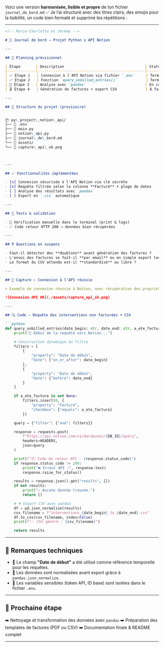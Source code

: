Voici une version **harmonisée, lisible et propre** de ton fichier `journal_de_bord.md` ✅
Je l’ai structuré avec des titres clairs, des emojis pour la lisibilité, un code bien formaté et supprimé les répétitions :

---

```markdown
<!-- Marie-Charlotte et Jérémy -->

# 📘 Journal de bord – Projet Python x API Notion

---

## 📅 Planning prévisionnel

| Étape       | Description                                     | Statut     | Date         |
|-------------|-------------------------------------------------|------------|--------------|
| ✅ Étape 1   | Connexion à l'API Notion via fichier `.env`     | Terminé    | 2025-06-10   |
| ✅ Étape 2   | Fonction `query_unbilled_entries()`             | Terminé    | 2025-06-11   |
| 🔄 Étape 3   | Analyse avec `pandas`                           | En cours   |              |
| ⏳ Étape 4   | Génération de factures + export CSV             | À faire    |              |

---

## 📁 Structure du projet (provisoire)


📦 py\_project\_notion\_api/
├── 📄 .env
├── 📄 main.py
├── 📄 notion\_api.py
├── 📄 journal\_de\_bord.md
└── 📁 assets/
└── 📸 capture\_api\_ok.png



---

## ✅ Fonctionnalités implémentées

- [x] Connexion sécurisée à l'API Notion via clé secrète
- [x] Requête filtrée selon la colonne **Facturé** + plage de dates
- [ ] Analyse des résultats avec `pandas`
- [ ] Export en `.csv` automatique

---

## 🧪 Tests & validation

- 🔄 Vérification manuelle dans le terminal (print & logs)
- ✅ Code retour HTTP 200 → données bien récupérées

---

## ❓ Questions en suspens

- Faut-il détecter des **doublons** avant génération des factures ?
- L'envoi des factures se fait-il **par email** ou en simple export local ?
- Le format du CSV attendu est-il **standardisé** ou libre ?

---

## 📸 Capture – Connexion à l'API réussie

> Exemple de connexion réussie à Notion, avec récupération des propriétés de la base :

![Connexion API OK](./assets/capture_api_ok.png)

---

## 🔍 Code – Requête des interventions non facturées + CSV

```python
def query_unbilled_entries(date_begin: str, date_end: str, a_ete_facture: bool):
    print("📡 Début de la requête vers Notion...")

    # Construction dynamique du filtre
    filters = [
        {
            "property": "Date de début",
            "date": {"on_or_after": date_begin}
        },
        {
            "property": "Date de début",
            "date": {"before": date_end}
        }
    ]

    if a_ete_facture is not None:
        filters.insert(0, {
            "property": "Facturé",
            "checkbox": {"equals": a_ete_facture}
        })

    query = {"filter": {"and": filters}}

    response = requests.post(
        f"https://api.notion.com/v1/databases/{DB_ID}/query",
        headers=HEADERS,
        json=query
    )

    print(f"📦 Code de retour API : {response.status_code}")
    if response.status_code != 200:
        print("❌ Erreur API :", response.text)
        response.raise_for_status()

    results = response.json().get("results", [])
    if not results:
        print("⚠️ Aucune donnée trouvée.")
        return []

    # ➕ Export CSV avec pandas
    df = pd.json_normalize(results)
    csv_filename = f"interventions_{date_begin}_to_{date_end}.csv"
    df.to_csv(csv_filename, index=False)
    print(f"✅ CSV généré : {csv_filename}")

    return results
````

---

## 📌 Remarques techniques

* 📅 Le champ **"Date de début"** a été utilisé comme référence temporelle pour les requêtes.
* 🧹 Les données sont normalisées avant export grâce à `pandas.json_normalize`.
* 🔐 Les variables sensibles (token API, ID base) sont isolées dans le fichier `.env`.

---

## 🧭 Prochaine étape

➡️ Nettoyage et transformation des données avec `pandas`
➡️ Préparation des templates de factures (PDF ou CSV)
➡️ Documentation finale & README complet

---

